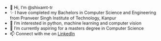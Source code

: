 - 👋 Hi, I’m @shivamt-tr
- ✨ I have completed my Bachelors in Computer Science and Engineering from Pranveer Singh Institute of Technology, Kanpur
- 👀 I’m interested in python, machine learning and computer vision
- 🌱 I’m currently aspiring for a masters degree in Computer Science
- 📫 Connect with me on [LinkedIn](https://www.linkedin.com/in/shivamtripathi28/)

<!---
shivam-tr/shivam-tr is a ✨ special ✨ repository because its `README.md` (this file) appears on your GitHub profile.
You can click the Preview link to take a look at your changes.
--->
